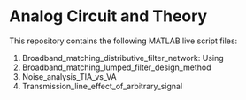 # Analog Circuit and Theory

This repository contains the following MATLAB live script files:
1. Broadband_matching_distributive_filter_network:
  Using 
2. Broadband_matching_lumped_filter_design_method
3. Noise_analysis_TIA_vs_VA 
4. Transmission_line_effect_of_arbitrary_signal

